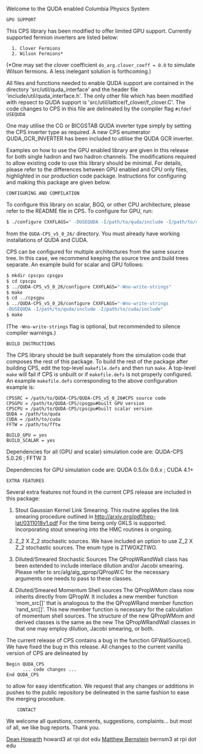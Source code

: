 Welcome to the QUDA enabled Columbia Physics System

	GPU SUPPORT

This CPS library has been modified to offer limited GPU support. Currently 
supported fermion inverters are listed below:

	  1. Clover Fermions
	  2. Wilson Fermions*

(*One may set the clover coefficient `do_arg.clover_coeff = 0.0` to simulate
Wilson fermions. A less inelegant solution is forthcoming.)

All files and functions needed to enable QUDA support are contained in the
directory 'src/util/quda_interface' and the header file 
'include/util/quda_interface.h'. The only other file which has been
modified with repsect to QUDA support is
'src/util/lattice/f_clover/f_clover.C'. The code changes to CPS in this file
are delineated by the compiler flag `#ifdef USEQUDA`

One may utilise the CG or BICGSTAB QUDA inverter type simply by setting the
CPS inverter type as required. A new CPS enumerator QUDA_GCR_INVERTER 
has been included to utilise the QUDA GCR inverter.

Examples on how to use the GPU enabled library are given in this release
for both single hadron and two hadron channels. The modifications 
required to allow existing code to use this library should be minimal.
For details, please refer to the differences between GPU enabled and CPU 
only files, highlighted in our production code package. Instructions for 
configuring and making this package are given below.


	CONFIGURING AND COMPILATION

To configure this library on scalar, BGQ, or other CPU architecture, 
please refer to the README file in CPS. To configure for GPU, run:
```sh
$ ./configure CXXFLAGS=" -DUSEQUDA -I/path/to/quda/include -I/path/to/cuda/include" 
```
from the `QUDA-CPS_v5_0_26/` directory. You must already have working 
installations of QUDA and CUDA.

CPS can be configured for multiple architectures from the same source tree.
In this case, we recommend keeping the source tree and build trees separate.
An example build for scalar and GPU follows:
```sh
$ mkdir cpscpu cpsgpu 
$ cd cpscpu 
$ ../QUDA-CPS_v5_0_26/configure CXXFLAGS="-Wno-write-strings" 
$ make 
$ cd ../cpsgpu 
$ ../QUDA-CPS_v5_0_26/configure CXXFLAGS="-Wno-write-strings 
-DUSEQUDA -I/path/to/quda/include -I/path/to/cuda/include" 
$ make 
```
(The `-Wno-write-strings` flag is optional, but recommended to silence
compiler warnings.)

	BUILD INSTRUCTIONS

The CPS library should be built separately from the simulation code that
composes the rest of this package. To build the rest of the package 
after building CPS, edit the top-level `makefile.defs` and then run `make`.
A top-level `make` will fail if CPS is unbuilt or if `makefile.defs` is not
properly configured. An example `makefile.defs` corresponding to the above
configuration example is:
```make
CPSSRC = /path/to/QUDA-CPS/QUDA-CPS_v5_0_26#CPS source code
CPSGPU = /path/to/QUDA-CPS/cpsgpu#built GPU version
CPSCPU = /path/to/QUDA-CPS/cpscpu#built scalar version
QUDA = /path/to/quda
CUDA = /path/to/cuda
FFTW = /path/to/fftw

BUILD_GPU = yes
BUILD_SCALAR = yes
```

Dependencies for all (GPU and scalar) simulation code are: QUDA-CPS 5.0.26 ; FFTW 3

Dependencies for GPU simulation code are: QUDA 0.5.0x 0.6.x ; CUDA 4.1+


	EXTRA FEATURES

Several extra features not found in the current CPS release are included 
in this package:

   1. Stout Gaussian Kernel Link Smearing.
      This routine applies the link smearing procedure outlined in
      http://arxiv.org/pdf/hep-lat/0311018v1.pdf
      For the time being only GKLS is supported. Incorporating stout
      smearing into the HMC routines is ongoing.

   2. Z_2 X Z_2 stochastic sources.
      We have included an option to use Z_2 X Z_2 stochastic sources.
      The enum type is ZTWOXZTWO.   

   3. Diluted/Smeared Stochastic Sources
      The QPropWRandWall class has been extended to include interlace 
      dilution and/or Jacobi smearing. Please refer to
      src/alg/alg_qprop/QPropW.C for the necessary arguments one needs
      to pass to these classes.

   4. Diluted/Smeared Momentum Shell sources
      The QPropWMom class now inherits directly from QPropW. It includes
      a new member function 'mom_src[]' that is analogous to the 
      the QPropWRand member function 'rand_src[]'. This new member function 
      is necessary for the calculation of momentum shell sources. The
      structure of the new QPropWMom and derived classes is the same as
      the new The QPropWRandWall classes in that one may employ dilution, 
      Jacobi smearing, or both.

      
The current release of CPS contains a bug in the function GFWallSource(). We 
have fixed the bug in this release. All changes to the current vanilla 
version of CPS are delineated by

	Begin QUDA_CPS
	      ... code changes ...
	End QUDA_CPS

to allow for easy identification. We request that any changes or additions 
in pushes to the public repository be delineated in the same fashion to ease 
the merging procedure.

    	CONTACT

We welcome all questions, comments, suggestions, complaints... but most 
of all, we like bug reports. Thank you.

   [Dean Howarth](https://github.com/cpviolator) howard3 at rpi dot edu
   [Matthew Bernstein](https://github.com/bernsm3) bernsm3 at rpi dot edu
